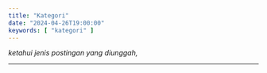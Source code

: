 ```yaml
---
title: "Kategori"
date: "2024-04-26T19:00:00"
keywords: [ "kategori" ]
---
```


*ketahui jenis postingan yang diunggah,*

---
